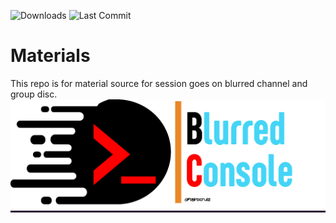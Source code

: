 ![Downloads](https://img.shields.io/github/downloads/blurredconsole/Materials/total?color=red&logo=blurred&logoColor=green&style=plastic) ![Last Commit](https://img.shields.io/github/last-commit/blurredconsole/Materials?style=plastic)

# Materials
This repo is for material source for session goes on blurred channel and group disc.
<picture style="background-color:#2f1d3a;">
![Blurred!](image.png)
</picture>
